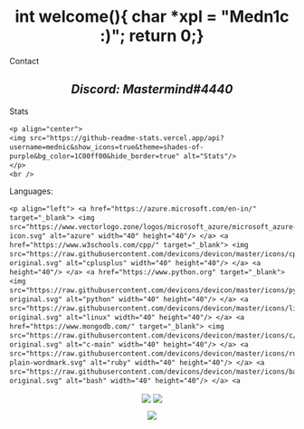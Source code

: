 <h1 align="center"> int welcome(){ char *xpl = "Medn1c :)"; return 0;}  </h1>
<p align="center">

Contact

<h2 align="center">
    <em>Discord: Mastermind#4440</em>
  </h2>

Stats

    <p align="center">
    <img src="https://github-readme-stats.vercel.app/api?username=mednic&show_icons=true&theme=shades-of-purple&bg_color=1C00ff00&hide_border=true" alt="Stats"/>
    </p>
    <br />

Languages:

    <p align="left"> <a href="https://azure.microsoft.com/en-in/" target="_blank"> <img src="https://www.vectorlogo.zone/logos/microsoft_azure/microsoft_azure-icon.svg" alt="azure" width="40" height="40"/> </a> <a 
    href="https://www.w3schools.com/cpp/" target="_blank"> <img src="https://raw.githubusercontent.com/devicons/devicon/master/icons/cplusplus/cplusplus-original.svg" alt="cplusplus" width="40" height="40"/> </a> <a
    height="40"/> </a> <a href="https://www.python.org" target="_blank"> <img src="https://raw.githubusercontent.com/devicons/devicon/master/icons/python/python-original.svg" alt="python" width="40" height="40"/> </a> <a  
    src="https://raw.githubusercontent.com/devicons/devicon/master/icons/linux/linux-original.svg" alt="linux" width="40" height="40"/> </a> <a href="https://www.mongodb.com/" target="_blank"> <img 
    src="https://raw.githubusercontent.com/devicons/devicon/master/icons/c/c-original.svg" alt="c-main" width="40" height="40"/> </a> <a
    src="https://raw.githubusercontent.com/devicons/devicon/master/icons/ruby/ruby-plain-wordmark.svg" alt="ruby" width="40" height="40"/> </a> <a
    src="https://raw.githubusercontent.com/devicons/devicon/master/icons/bash/bash-original.svg" alt="bash" width="40" height="40"/> </a> <a



<p align="center">
  <img align="center" src="https://img.shields.io/badge/Offensive%20Security-141321?style=flat-square&logo=Red-Hat"/>
  <img align="center" src="https://img.shields.io/badge/Developer-141321?style=flat-square&logo=homebrew"/>
</p>

<p align="center">
    <img src="https://github-readme-stats.vercel.app/api/top-langs/?username=mednic&hide=html&layout=compact&show_icons=true&theme=radical" />
</p>
